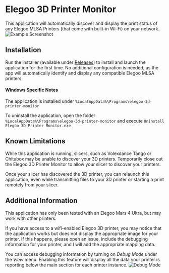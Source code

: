 # Elegoo 3D Printer Monitor

This application will automatically discover and display the print status of any Elegoo MLSA Printers (that come with built-in Wi-Fi) on your network.
![Example Screenshot](https://github.com/ssewell/Elegoo3DPrinterMonitor/assets/2242776/2f41356e-6b1b-40b9-9c00-47d6e905ce75)

## Installation

Run the installer (available under [Releases](https://github.com/ssewell/Elegoo3DPrinterMonitor/releases)) to install and launch the application for the first time. No additional configuration is needed, as the app will automatically identify and display any compatible Elegoo MLSA printers.

#### Windows Specific Notes

The application is installed under `%LocalAppData%\Programs\elegoo-3d-printer-monitor`

To uninstall the application, open the folder `%LocalAppData%\Programs\elegoo-3d-printer-monitor` and execute `Uninstall Elegoo 3D Printer Monitor.exe`

## Known Limitations

While this application is running, slicers, such as Volexdance Tango or Chitubox may be unable to discover your 3D printers. Temporarily close out the Elegoo 3D Printer Monitor to allow your slicer to discover your printers.

Once your slicer has discovered the 3D printer, you can relaunch this application, even while transmitting files to your 3D printer or starting a print remotely from your slicer.

## Additional Information

This application has only been tested with an Elegoo Mars 4 Ultra, but may work with other printers.

If you have access to a wifi-enabled Elegoo 3D printer, you may notice that the application works but does not display the appropriate image for your printer. If this happens, please open an issue, include the debugging information for your printer, and I will add the appropriate mapping data.

You can access debugging information by turning on _Debug Mode_ under the _View_ menu. Enabling this feature will display all the data your printer is reporting below the main section for each printer instance.
![Debug Mode](https://github.com/ssewell/Elegoo3DPrinterMonitor/assets/2242776/c7384156-d524-4e51-b041-6e7a89db7785)
